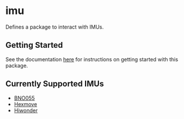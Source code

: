 # imu

Defines a package to interact with IMUs.

## Getting Started

See the documentation [here](https://docs.kscale.dev/robot/imu) for instructions on getting started with this package.

## Currently Supported IMUs

- [BNO055](./imu/bno055/README.md)
- [Hexmove](./imu/hexmove/README.md)
- [Hiwonder](./imu/hiwonder/README.md)
